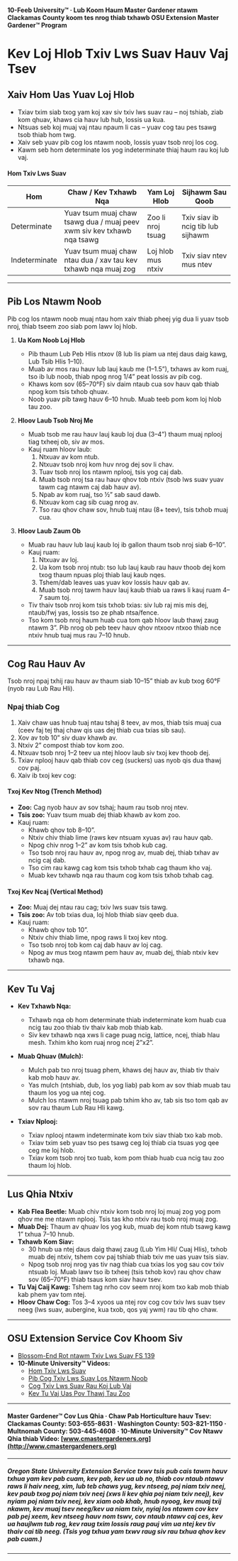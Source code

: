 #### 10-Feeb University™ · Lub Koom Haum Master Gardener ntawm Clackamas County koom tes nrog thiab txhawb OSU Extension Master Gardener™ Program

# Kev Loj Hlob Txiv Lws Suav Hauv Vaj Tsev

## Xaiv Hom Uas Yuav Loj Hlob

- Txiav txim siab txog yam koj xav siv txiv lws suav rau – noj tshiab, ziab kom qhuav, khaws cia hauv lub hub, lossis ua kua.
- Ntsuas seb koj muaj vaj ntau npaum li cas – yuav cog tau pes tsawg tsob thiab hom twg.
- Xaiv seb yuav pib cog los ntawm noob, lossis yuav tsob nroj los cog.
- Kawm seb hom determinate los yog indeterminate thiaj haum rau koj lub vaj.

#### Hom Txiv Lws Suav

| Hom         | Chaw / Kev Txhawb Nqa         | Yam Loj Hlob      | Sijhawm Sau Qoob                 |
|-------------|-------------------------------|-------------------|----------------------------------|
| Determinate | Yuav tsum muaj chaw tsawg dua / muaj peev xwm siv kev txhawb nqa tsawg | Zoo li nroj tsuag | Txiv siav ib ncig tib lub sijhawm |
| Indeterminate| Yuav tsum muaj chaw ntau dua / xav tau kev txhawb nqa muaj zog | Loj hlob mus ntxiv | Txiv siav ntev mus ntev           |

---

## Pib Los Ntawm Noob

Pib cog los ntawm noob muaj ntau hom xaiv thiab pheej yig dua li yuav tsob nroj, thiab tseem zoo siab pom lawv loj hlob.

1. **Ua Kom Noob Loj Hlob**
   - Pib thaum Lub Peb Hlis ntxov (8 lub lis piam ua ntej daus daig kawg, Lub Tsib Hlis 1–10).
   - Muab av mos rau hauv lub lauj kaub me (1–1.5”), txhaws av kom ruaj, tso ib lub noob, thiab npog nrog 1/4” peat lossis av pib cog.
   - Khaws kom sov (65–70°F) siv daim ntaub cua sov hauv qab thiab npog kom tsis txhob qhuav.
   - Noob yuav pib tawg hauv 6–10 hnub. Muab teeb pom kom loj hlob tau zoo.

2. **Hloov Laub Tsob Nroj Me**
   - Muab tsob me rau hauv lauj kaub loj dua (3–4”) thaum muaj nplooj tiag txheej ob, siv av mos.
   - Kauj ruam hloov laub:
     1. Ntxuav av kom ntub.
     2. Ntxuav tsob nroj kom huv nrog dej sov li chav.
     3. Tuav tsob nroj los ntawm nplooj, tsis yog caj dab.
     4. Muab tsob nroj tsa rau hauv qhov tob ntxiv (tsob lws suav yuav tawm cag ntawm caj dab hauv av).
     5. Npab av kom ruaj, tso ½” sab saud dawb.
     6. Ntxuav kom cag sib cuag nrog av.
     7. Tso rau qhov chaw sov, hnub tuaj ntau (8+ teev), tsis txhob muaj cua.

3. **Hloov Laub Zaum Ob**
   - Muab rau hauv lub lauj kaub loj ib gallon thaum tsob nroj siab 6–10”.
   - Kauj ruam:
     1. Ntxuav av loj.
     2. Ua kom tsob nroj ntub: tso lub lauj kaub rau hauv thoob dej kom txog thaum npuas ploj thiab lauj kaub nqes.
     3. Tshem/dab leaves uas yuav kov lossis hauv qab av.
     4. Muab tsob nroj tawm hauv lauj kaub thiab ua raws li kauj ruam 4–7 saum toj.
   - Tiv thaiv tsob nroj kom tsis txhob txias: siv lub raj mis mis dej, ntaub/fwj yas, lossis tso ze phab ntsa/fence.
   - Tso kom tsob nroj haum huab cua tom qab hloov laub thawj zaug ntawm 3”. Pib nrog ob peb teev hauv qhov ntxoov ntxoo thiab nce ntxiv hnub tuaj mus rau 7–10 hnub.

---

## Cog Rau Hauv Av

Tsob nroj npaj txhij rau hauv av thaum siab 10–15” thiab av kub txog 60°F (nyob rau Lub Rau Hli).

### Npaj thiab Cog

1. Xaiv chaw uas hnub tuaj ntau tshaj 8 teev, av mos, thiab tsis muaj cua (ceev faj tej thaj chaw qis uas dej thiab cua txias sib sau).
2. Xov av tob 10” siv duav khawb av.
3. Ntxiv 2” compost thiab tov kom zoo.
4. Ntxuav tsob nroj 1–2 teev ua ntej hloov laub siv txoj kev thoob dej.
5. Txiav nplooj hauv qab thiab cov ceg (suckers) uas nyob qis dua thawj cov paj.
6. Xaiv ib txoj kev cog:

#### Txoj Kev Ntog (Trench Method)

- **Zoo:** Cag nyob hauv av sov tshaj; haum rau tsob nroj ntev.
- **Tsis zoo:** Yuav tsum muab dej thiab khawb av kom zoo.
- Kauj ruam:
  - Khawb qhov tob 8–10”.
  - Ntxiv chiv thiab lime (raws kev ntsuam xyuas av) rau hauv qab.
  - Npog chiv nrog 1–2” av kom tsis txhob kub cag.
  - Tso tsob nroj rau hauv av, npog nrog av, muab dej, thiab txhav av ncig caj dab.
  - Tso cim rau kawg cag kom tsis txhob txhab cag thaum kho vaj.
  - Muab kev txhawb nqa rau thaum cog kom tsis txhob txhab cag.

#### Txoj Kev Ncaj (Vertical Method)

- **Zoo:** Muaj dej ntau rau cag; txiv lws suav tsis tawg.
- **Tsis zoo:** Av tob txias dua, loj hlob thiab siav qeeb dua.
- Kauj ruam:
  - Khawb qhov tob 10”.
  - Ntxiv chiv thiab lime, npog raws li txoj kev ntog.
  - Tso tsob nroj tob kom caj dab hauv av loj cag.
  - Npog av mus txog ntawm pem hauv av, muab dej, thiab ntxiv kev txhawb nqa.

---

## Kev Tu Vaj

- **Kev Txhawb Nqa:**
  - Txhawb nqa ob hom determinate thiab indeterminate kom huab cua ncig tau zoo thiab tiv thaiv kab mob thiab kab.
  - Siv kev txhawb nqa xws li cage puag ncig, lattice, ncej, thiab hlau mesh. Txhim kho kom ruaj nrog ncej 2”x2”.

- **Muab Qhuav (Mulch):**
  - Mulch pab txo nroj tsuag phem, khaws dej hauv av, thiab tiv thaiv kab mob hauv av.
  - Yas mulch (ntshiab, dub, los yog liab) pab kom av sov thiab muab tau thaum los yog ua ntej cog.
  - Mulch los ntawm nroj tsuag pab txhim kho av, tab sis tso tom qab av sov rau thaum Lub Rau Hli kawg.

- **Txiav Nplooj:**
  - Txiav nplooj ntawm indeterminate kom txiv siav thiab txo kab mob.
  - Txiav txim seb yuav tso pes tsawg ceg loj thiab cia tsuas yog qee ceg me loj hlob.
  - Txiav kom tsob nroj txo tuab, kom pom thiab huab cua ncig tau zoo thaum loj hlob.

---

## Lus Qhia Ntxiv

- **Kab Flea Beetle:** Muab chiv ntxiv kom tsob nroj loj muaj zog yog pom qhov me me ntawm nplooj. Tsis tas kho ntxiv rau tsob nroj muaj zog.
- **Muab Dej:** Thaum av qhuav los yog kub, muab dej kom ntub tsawg kawg 1” txhua 7–10 hnub.
- **Txhawb Kom Siav:**
  - 30 hnub ua ntej daus daig thawj zaug (Lub Yim Hli/ Cuaj Hlis), txhob muab dej ntxiv, tshem cov paj tshiab thiab txiv me uas yuav tsis siav.
  - Npog tsob nroj nrog yas tiv nag thiab cua txias los yog sau cov txiv ntsuab loj. Muab lawv tso ib txheej (tsis txhob kov) rau qhov chaw sov (65–70°F) thiab tsaus kom siav hauv tsev.
- **Tu Vaj Caij Kawg:** Tshem tag nrho cov seem nroj kom txo kab mob thiab kab phem yav tom ntej.
- **Hloov Chaw Cog:** Tos 3–4 xyoos ua ntej rov cog cov txiv lws suav tsev neeg (lws suav, aubergine, kua txob, qos yaj ywm) rau tib qho chaw.

---

## OSU Extension Service Cov Khoom Siv

- [Blossom-End Rot ntawm Txiv Lws Suav FS 139](http://catalog.extension.oregonstate.edu/)
- **10-Minute University™ Videos:**
  - [Hom Txiv Lws Suav](https://www.youtube.com/watch?v=K0Sl3YWDazo)
  - [Pib Cog Txiv Lws Suav Los Ntawm Noob](https://www.youtube.com/watch?v=Zs0lZNMIuzA)
  - [Cog Txiv Lws Suav Rau Koj Lub Vaj](https://www.youtube.com/watch?v=Pucpx5fuKdk)
  - [Kev Tu Vaj Uas Pov Thawj Tau Zoo](https://www.youtube.com/watch?v=lpVBg-e_1vE)

---

#### Master Gardener™ Cov Lus Qhia · Chaw Pab Horticulture hauv Tsev: Clackamas County: 503-655-8631 · Washington County: 503-821-1150 · Multnomah County: 503-445-4608 · 10-Minute University™ Cov Ntawv Qhia thiab Video: [www.cmastergardeners.org](http://www.cmastergardeners.org)

---

##### Oregon State University Extension Service txwv tsis pub cais tawm hauv txhua yam kev pab cuam, kev pab, kev ua ub no, thiab cov ntaub ntawv raws li haiv neeg, xim, lub teb chaws yug, kev ntseeg, poj niam txiv neej, kev paub txog poj niam txiv neej (xws li kev qhia poj niam txiv neej), kev nyiam poj niam txiv neej, kev xiam oob khab, hnub nyoog, kev muaj txij nkawm, kev muaj tsev neeg/kev ua niam txiv, nyiaj los ntawm cov kev pab pej xeem, kev ntseeg hauv nom tswv, cov ntaub ntawv caj ces, kev ua haujlwm tub rog, kev raug txim lossis raug pauj vim ua ntej kev tiv thaiv cai tib neeg. (Tsis yog txhua yam txwv raug siv rau txhua qhov kev pab cuam.)
---